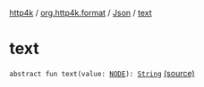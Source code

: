 [http4k](../../index.md) / [org.http4k.format](../index.md) / [Json](index.md) / [text](./text.md)

# text

`abstract fun text(value: `[`NODE`](index.md#NODE)`): `[`String`](https://kotlinlang.org/api/latest/jvm/stdlib/kotlin/-string/index.html) [(source)](https://github.com/http4k/http4k/blob/master/http4k-core/src/main/kotlin/org/http4k/format/Json.kt#L34)